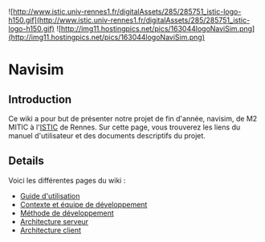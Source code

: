 ![http://www.istic.univ-rennes1.fr/digitalAssets/285/285751_istic-logo-h150.gif](http://www.istic.univ-rennes1.fr/digitalAssets/285/285751_istic-logo-h150.gif) ![http://img11.hostingpics.net/pics/163044logoNaviSim.png](http://img11.hostingpics.net/pics/163044logoNaviSim.png)

<h1>Navisim</h1> 

## Introduction ##

Ce wiki a pour but de présenter notre projet de fin d'année, navisim, de M2 MITIC à l'[ISTIC](http://www.istic.univ-rennes1.fr/) de Rennes. Sur cette page, vous trouverez les liens du manuel d'utilisateur et des documents descriptifs du projet.

## Details ##

Voici les différentes pages du wiki :

  * [Guide d'utilisation](http://code.google.com/p/mitic-projet-2/wiki/client)
  * [Contexte et équipe de développement](http://code.google.com/p/mitic-projet-2/wiki/contexte)
  * [Méthode de développement](http://code.google.com/p/mitic-projet-2/wiki/methode)
  * [Architecture serveur](http://code.google.com/p/mitic-projet-2/wiki/serveur)
  * [Architecture client](http://code.google.com/p/mitic-projet-2/wiki/architecture_client)